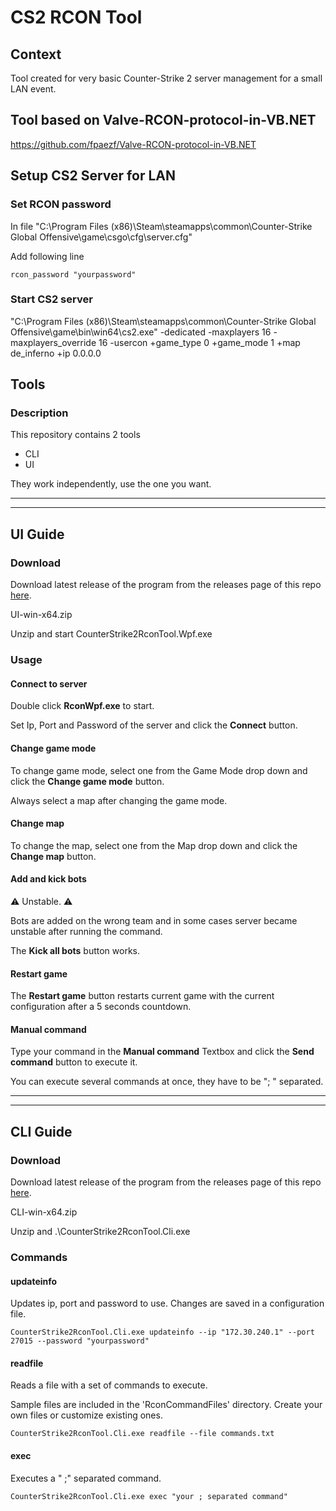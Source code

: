 # CS2 RCON Tool

## Context

Tool created for very basic Counter-Strike 2 server management for a  small LAN event.

## Tool based on Valve-RCON-protocol-in-VB.NET

https://github.com/fpaezf/Valve-RCON-protocol-in-VB.NET

## Setup CS2 Server for LAN

### Set RCON password

In file "C:\Program Files (x86)\Steam\steamapps\common\Counter-Strike Global Offensive\game\csgo\cfg\server.cfg"

Add following line

`rcon_password "yourpassword"`

### Start CS2 server

"C:\Program Files (x86)\Steam\steamapps\common\Counter-Strike Global Offensive\game\bin\win64\cs2.exe" -dedicated -maxplayers 16 -maxplayers_override 16 -usercon +game_type 0 +game_mode 1 +map de_inferno +ip 0.0.0.0

## Tools

### Description

This repository contains 2 tools
- CLI
- UI

They work independently, use the one you want.

---
---

## UI Guide

### Download 

Download latest release of the program from the releases page of this repo [here](https://github.com/LStuyck/CounterStrike2RconTool/releases).

UI-win-x64.zip 

Unzip and start CounterStrike2RconTool.Wpf.exe

### Usage

#### Connect to server

Double click **RconWpf.exe** to start.

Set Ip, Port and Password of the server and click the **Connect** button.

#### Change game mode

To change game mode, select one from the Game Mode drop down and click the **Change game mode** button.

Always select a map after changing the game mode.

#### Change map

To change the map, select one from the Map drop down and click the **Change map** button.

#### Add and kick bots

⚠️ Unstable. ⚠️

Bots are added on the wrong team and in some cases server became unstable after running the command.

The **Kick all bots** button works.

#### Restart game

The **Restart game** button restarts current game with the current configuration  after a 5 seconds countdown.

#### Manual command

Type your command in the **Manual command** Textbox and click the **Send command** button to execute it.

You can execute several commands at once, they have to be "; " separated.

---
---

## CLI Guide

### Download 

Download latest release of the program from the releases page of this repo [here](https://github.com/LStuyck/CounterStrike2RconTool/releases).

CLI-win-x64.zip 

Unzip and .\CounterStrike2RconTool.Cli.exe

### Commands

#### updateinfo

Updates ip, port and password to use. Changes are saved in a configuration file.

`CounterStrike2RconTool.Cli.exe updateinfo --ip "172.30.240.1" --port 27015 --password "yourpassword"`

#### readfile

Reads a file with a set of commands to execute.

Sample files are included in the 'RconCommandFiles' directory. Create your own files or customize existing ones.

`CounterStrike2RconTool.Cli.exe readfile --file commands.txt`

#### exec

Executes a " ;" separated command.

`CounterStrike2RconTool.Cli.exe exec "your ; separated command"`